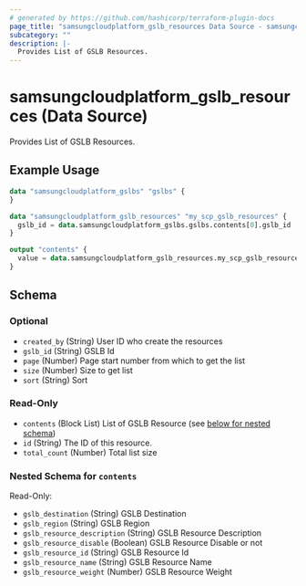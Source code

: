 ```yaml
---
# generated by https://github.com/hashicorp/terraform-plugin-docs
page_title: "samsungcloudplatform_gslb_resources Data Source - samsungcloudplatform"
subcategory: ""
description: |-
  Provides List of GSLB Resources.
---
```


# samsungcloudplatform_gslb_resources (Data Source)

Provides List of GSLB Resources.

## Example Usage

```terraform
data "samsungcloudplatform_gslbs" "gslbs" {
}

data "samsungcloudplatform_gslb_resources" "my_scp_gslb_resources" {
  gslb_id = data.samsungcloudplatform_gslbs.gslbs.contents[0].gslb_id
}

output "contents" {
  value = data.samsungcloudplatform_gslb_resources.my_scp_gslb_resources.contents
}
```

<!-- schema generated by tfplugindocs -->
## Schema

### Optional

- `created_by` (String) User ID who create the resources
- `gslb_id` (String) GSLB Id
- `page` (Number) Page start number from which to get the list
- `size` (Number) Size to get list
- `sort` (String) Sort

### Read-Only

- `contents` (Block List) List of GSLB Resource (see [below for nested schema](#nestedblock--contents))
- `id` (String) The ID of this resource.
- `total_count` (Number) Total list size

<a id="nestedblock--contents"></a>
### Nested Schema for `contents`

Read-Only:

- `gslb_destination` (String) GSLB Destination
- `gslb_region` (String) GSLB Region
- `gslb_resource_description` (String) GSLB Resource Description
- `gslb_resource_disable` (Boolean) GSLB Resource Disable or not
- `gslb_resource_id` (String) GSLB Resource Id
- `gslb_resource_name` (String) GSLB Resource Name
- `gslb_resource_weight` (Number) GSLB Resource Weight


